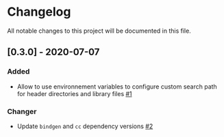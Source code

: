 # Changelog
All notable changes to this project will be documented in this file.


## [0.3.0] - 2020-07-07
### Added
- Allow to use environnement variables to configure custom search path for header directories and library files [#1](https://github.com/mthh/sfcgal-sys/pull/1)

### Changer
- Update `bindgen` and `cc` dependency versions [#2](https://github.com/mthh/sfcgal-sys/pull/2)
